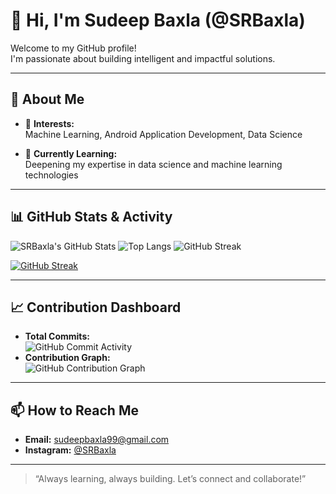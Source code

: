 # 👋 Hi, I'm Sudeep Baxla (@SRBaxla)

Welcome to my GitHub profile!  
I'm passionate about building intelligent and impactful solutions.

---

## 🚀 About Me

- 👀 **Interests:**  
  Machine Learning, Android Application Development, Data Science

- 🌱 **Currently Learning:**  
  Deepening my expertise in data science and machine learning technologies

---

## 📊 GitHub Stats & Activity

![SRBaxla's GitHub Stats](https://github-readme-stats.vercel.app/api?username=SRBaxla&show_icons=true&theme=github_dark)
![Top Langs](https://github-readme-stats.vercel.app/api/top-langs/?username=SRBaxla&layout=compact&theme=github_dark)
![GitHub Streak](https://streak-stats.demolab.com?user=SRBaxla&theme=github-dark)

[![GitHub Streak](https://streak-stats.demolab.com?user=SRBaxla&theme=github-dark)](https://git.io/streak-stats)

---

## 📈 Contribution Dashboard

- **Total Commits:**  
  ![GitHub Commit Activity](https://github-profile-summary-cards.vercel.app/api/cards/productive-time?username=SRBaxla&theme=github_dark)
- **Contribution Graph:**  
  ![GitHub Contribution Graph](https://github-readme-activity-graph.vercel.app/graph?username=SRBaxla&theme=github-dark)

---


## 📫 How to Reach Me

- **Email:** [sudeepbaxla99@gmail.com](mailto:sudeepbaxla99@gmail.com)
- **Instagram:** [@SRBaxla](https://www.instagram.com/sudeeprichardbaxla/)

---

> “Always learning, always building. Let’s connect and collaborate!”

<!---
SRBaxla/SRBaxla is a ✨ special ✨ repository because its `README.md` (this file) appears on your GitHub profile.
You can click the Preview link to take a look at your changes.
--->
